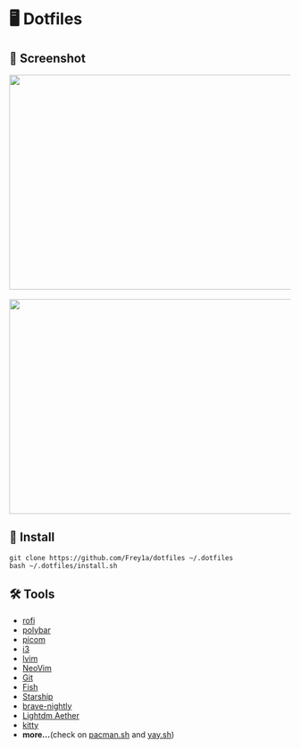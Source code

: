 # 🖥 Dotfiles

## 📸 Screenshot

<img display="flex" align-item ="center" width="683px" height="384px" src="https://github.com/Frey1a/dotfiles/blob/main/image/Screenshot/Main.jpg?raw=true">
</br>
</br>
<img display="flex" align-item ="center" width="683px" height="384px" src="https://github.com/Frey1a/dotfiles/blob/main/image/Screenshot/nvim-codding.jpg?raw=true">
</br>

## 🚀 Install

```
git clone https://github.com/Frey1a/dotfiles ~/.dotfiles
bash ~/.dotfiles/install.sh
```

## 🛠️ Tools

- [rofi](https://github.com/davatorium/rofi)
- [polybar](https://github.com/polybar/polybar)
- [picom](https://github.com/yshui/picom)
- [i3](https://i3wm.org/)
- [lvim](https://www.lunarvim.org/)
- [NeoVim](https://neovim.io/)
- [Git](https://git-scm.com/)
- [Fish](https://fishshell.com/)
- [Starship](https://starship.rs/)
- [brave-nightly](https://brave.com/download-nightly/)
- [Lightdm Aether](https://github.com/NoiSek/Aether)
- [kitty](https://wiki.archlinux.org/title/Kitty)
- **more...**(check on [pacman.sh](https://github.com/Frey1a/dotfiles/blob/main/pacman.sh) and [yay.sh](https://github.com/Frey1a/dotfiles/blob/main/yay.sh))
